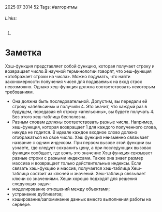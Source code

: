2025 07 3014 52
Tags: #алгоритмы 
###### Links: 
1) 
# Заметка
Хэш-функция представляет собой функцию, которая получает строку и возвращает число.В научной терминологии говорят, что хеш-функция «отображает строки на числа». Можно подумать, что найти закономерности получения чисел для подаваемых на вход строк невозможно. Однако хеш-функция должна соответствовать некоторым требованиям. 
-  Она должна быть последовательной. Допустим, вы передали ей строку «апельсины» и получили 4. Это значит, что каждый раз в будущем, передавая ей строку «апельсины», вы будете получать 4. Без этого хеш-таблица бесполезна. 
- Разным словам должны соответствовать разные числа. Например, хеш-функция, которая возвращает 1 для каждого полученного слова, никуда не годится. В идеале каждое входное слово должно отображаться на свое число.
Хэш функция неизменно связывает название с одним индексом. При первом вызове этой функции вы узнаете, где следует сохранить цену, а при последующих вызовах функция сообщает, где взять это значение
Хэш функция связывает разные строки с разными индексами. Также она знает размер массива и возвращает только действительные индексы.
Если связать хэш-фукцию и массив, получается хэш-таблица
Хеш-таблица состоит из ключей и значений. Хеш-таблица связывает ключи со значениями.
Хеши хорошо подходят для решения следующих задач: 
- моделирование отношений между объектами; 
- устранение дубликатов; 
- кэширование/запоминание данных вместо выполнения работы на сервере.